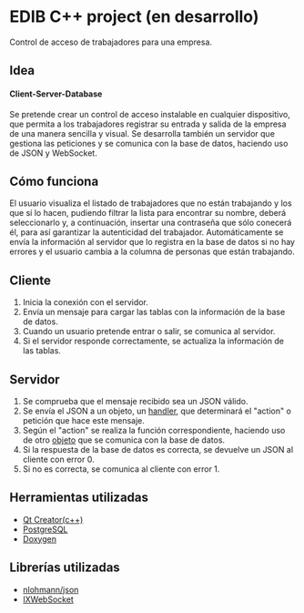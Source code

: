 # EDIB C++ project (en desarrollo)
Control de acceso de trabajadores para una empresa.

## Idea
#### Client-Server-Database
Se pretende crear un control de acceso instalable en cualquier dispositivo, que permita a los trabajadores registrar su entrada y salida de la empresa de una manera sencilla y visual. Se desarrolla también un servidor que gestiona las peticiones y se comunica con la base de datos, haciendo uso de JSON y WebSocket.

## Cómo funciona
El usuario visualiza el listado de trabajadores que no están trabajando y los que sí lo hacen, pudiendo filtrar la lista para encontrar su nombre, deberá seleccionarlo y, a continuación, insertar una contraseña que sólo conecerá él, para así garantizar la autenticidad del trabajador. Automáticamente se envía la información al servidor que lo registra en la base de datos si no hay errores y el usuario cambia a la columna de personas que están trabajando.

## Cliente
1. Inicia la conexión con el servidor.
2. Envía un mensaje para cargar las tablas con la información de la base de datos.
3. Cuando un usuario pretende entrar o salir, se comunica al servidor.
4. Si el servidor responde correctamente, se actualiza la información de las tablas.

## Servidor
1. Se comprueba que el mensaje recibido sea un JSON válido.
2. Se envía el JSON a un objeto, un [handler](access_control_server/handler.cpp), que determinará el "action" o petición que hace este mensaje.
3. Según el "action" se realiza la función correspondiente, haciendo uso de otro [objeto](edib/access_control_server/database.cpp) que se comunica con la base de datos.
4. Si la respuesta de la base de datos es correcta, se devuelve un JSON al cliente con error 0.
5. Si no es correcta, se comunica al cliente con error 1.

## Herramientas utilizadas
- [Qt Creator(c++)](https://www.qt.io/)
- [PostgreSQL](https://www.postgresql.org/)
- [Doxygen](http://www.doxygen.nl/)

## Librerías utilizadas
* [nlohmann/json](https://github.com/nlohmann/json)
* [IXWebSocket](https://github.com/machinezone/IXWebSocket)
